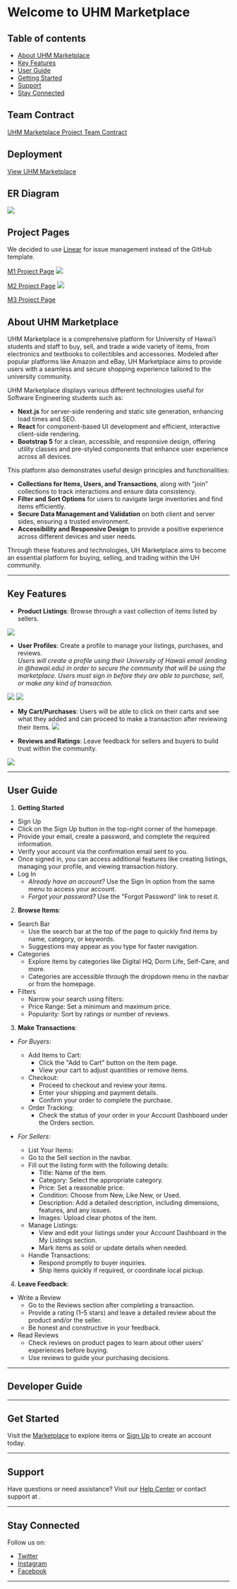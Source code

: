 # Welcome to UHM Marketplace

## Table of contents
* [About UHM Marketplace](#about-uhm-marketplace)
* [Key Features](#key-features)
* [User Guide](#user-guide)
* [Getting Started](#get-started)
* [Support](#support)
* [Stay Connected](#stay-connected)

## Team Contract
[UHM Marketplace Project Team Contract](https://docs.google.com/document/d/1OrdN7T1u43kKi0lD1YMrSia3feM4pP5XNusmPdG4JrQ/edit?usp=sharing)

## Deployment
[View UHM Marketplace](https://m-n-m-final.vercel.app/)

## ER Diagram
![](images/ERdiagram.png)

## Project Pages

We decided to use [Linear](https://linear.app/features) for issue management instead of the GitHub template.

[M1 Project Page](https://linear.app/manoa-flea-marketplace/team/MAN/all)
![](images/m1.png)

[M2 Project Page](https://linear.app/manoa-flea-marketplace/team/MAN/label/m2)
![](images/m2.png)

[M3 Project Page](https://linear.app/manoa-flea-marketplace/team/MAN/all)

## About UHM Marketplace

UHM Marketplace is a comprehensive platform for University of Hawai‘i students and staff to buy, sell, and trade a wide variety of items, from electronics and textbooks to collectibles and accessories. Modeled after popular platforms like Amazon and eBay, UH Marketplace aims to provide users with a seamless and secure shopping experience tailored to the university community.

UHM Marketplace displays various different technologies useful for Software Engineering students such as:
* **Next.js** for server-side rendering and static site generation, enhancing load times and SEO.
* **React** for component-based UI development and efficient, interactive client-side rendering.
* **Bootstrap 5** for a clean, accessible, and responsive design, offering utility classes and pre-styled components that enhance user experience across all devices.

This platform also demonstrates useful design principles and functionalities:

* **Collections for Items, Users, and Transactions**, along with "join" collections to track interactions and ensure data consistency.
* **Filter and Sort Options** for users to navigate large inventories and find items efficiently.
* **Secure Data Management and Validation** on both client and server sides, ensuring a trusted environment.
* **Accessibility and Responsive Design** to provide a positive experience across different devices and user needs.

Through these features and technologies, UH Marketplace aims to become an essential platform for buying, selling, and trading within the UH community.

---

## Key Features

- **Product Listings**: Browse through a vast collection of items listed by sellers.

![](images/product-page.png)

- **User Profiles**: Create a profile to manage your listings, purchases, and reviews. <br>
*Users will create a profile using their University of Hawaii email (ending in @hawaii.edu) in order to secure the community that will be using the marketplace. Users must sign in before they are able to purchase, sell, or make any kind of transaction.*

![](images/sign-up.png)
![](images/create-profile.png)

- **My Cart/Purchases**: Users will be able to click on their carts and see what they added and can proceed to make a transaction after reviewing their items.
![](images/cart-page.png)
  
- **Reviews and Ratings**: Leave feedback for sellers and buyers to build trust within the community.

![](images/mreviews.jpg)

---

## User Guide

1. **Getting Started**
- Sign Up
- Click on the Sign Up button in the top-right corner of the homepage.
- Provide your email, create a password, and complete the required information.
- Verify your account via the confirmation email sent to you.
- Once signed in, you can access additional features like creating listings, managing your profile, and viewing transaction history.
- Log In
  - *Already have an account?* Use the Sign In option from the same menu to access your account.
  - *Forgot your password?* Use the "Forgot Password" link to reset it.

2. **Browse Items**:
- Search Bar
  - Use the search bar at the top of the page to quickly find items by name, category, or keywords.
  - Suggestions may appear as you type for faster navigation.
- Categories
  - Explore items by categories like Digital HQ, Dorm Life, Self-Care, and more.
  - Categories are accessible through the dropdown menu in the navbar or from the homepage.
- Filters
  - Narrow your search using filters:
  - Price Range: Set a minimum and maximum price.
  - Popularity: Sort by ratings or number of reviews.

3. **Make Transactions**:
- *For Buyers:*
  - Add Items to Cart:
    - Click the "Add to Cart" button on the item page.
    - View your cart to adjust quantities or remove items.
  - Checkout:
    - Proceed to checkout and review your items.
    - Enter your shipping and payment details.
    - Confirm your order to complete the purchase.
  - Order Tracking:
    - Check the status of your order in your Account Dashboard under the Orders section. <br>

- *For Sellers:*
  - List Your Items:
  - Go to the Sell section in the navbar.
  - Fill out the listing form with the following details:
    - Title: Name of the item.
    - Category: Select the appropriate category.
    - Price: Set a reasonable price.
    - Condition: Choose from New, Like New, or Used.
    - Description: Add a detailed description, including dimensions, features, and any issues.
    - Images: Upload clear photos of the item.
  - Manage Listings:
    - View and edit your listings under your Account Dashboard in the My Listings section.
    - Mark items as sold or update details when needed.
  - Handle Transactions:
    - Respond promptly to buyer inquiries.
    - Ship items quickly if required, or coordinate local pickup.

4. **Leave Feedback**:
- Write a Review
  - Go to the Reviews section after completing a transaction.
  - Provide a rating (1–5 stars) and leave a detailed review about the product and/or the seller.
  - Be honest and constructive in your feedback.
- Read Reviews
  - Check reviews on product pages to learn about other users' experiences before buying.
  - Use reviews to guide your purchasing decisions.

---

## Developer Guide


---

## Get Started

Visit the [Marketplace](#) to explore items or [Sign Up](#) to create an account today.

---

## Support

Have questions or need assistance? Visit our [Help Center](#) or contact support at .

---

## Stay Connected

Follow us on:
- [Twitter](#)
- [Instagram](#)
- [Facebook](#)

---
